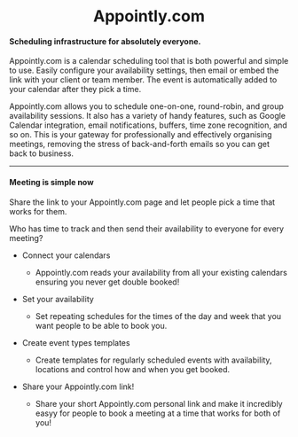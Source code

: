 

  <h1 align="center"> Appointly.com</h1>


#### Scheduling infrastructure for absolutely everyone. 
<p>
Appointly.com is a calendar scheduling tool that is both powerful and simple to use. Easily configure your availability settings, then email or embed the link with your client or team member. The event is automatically added to your calendar after they pick a time. </p>
  
 <p>Appointly.com allows you to schedule one-on-one, round-robin, and group availability sessions. It also has a variety of handy features, such as Google Calendar integration, email notifications, buffers, time zone recognition, and so on.
This is your gateway for professionally and effectively organising meetings, removing the stress of back-and-forth emails so you can get back to business.
</p>

- - - -

#### Meeting is simple now

<p>Share the link to your Appointly.com page and let people pick a time that works for them. </p>
<p>Who has time to track and then send their availability to everyone for every meeting?</p>

* Connect your calendars
  * Appointly.com reads your availability from all your existing calendars ensuring you never get double booked!

* Set your availability
  * Set repeating schedules for the times of the day and week that you want people to be able to book you.

* Create event types templates
  * Create templates for regularly scheduled events with availability, locations and control how and when you get booked.

* Share your Appointly.com link!
  * Share your short Appointly.com personal link and make it incredibly easyy for people to book a meeting at a time that works for both of you!

